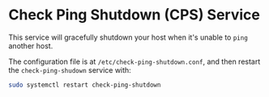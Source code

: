 # Check Ping Shutdown (CPS) Service
This service will gracefully shutdown your host when it's unable to `ping` another host.

The configuration file is at `/etc/check-ping-shutdown.conf`, and then restart the `check-ping-shudown` service with:
```bash
sudo systemctl restart check-ping-shutdown
```
